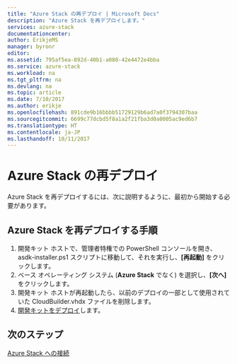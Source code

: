 ```yaml
---
title: "Azure Stack の再デプロイ | Microsoft Docs"
description: "Azure Stack を再デプロイします。"
services: azure-stack
documentationcenter: 
author: ErikjeMS
manager: byronr
editor: 
ms.assetid: 795af5ea-892d-40b1-a080-42e4472e4bba
ms.service: azure-stack
ms.workload: na
ms.tgt_pltfrm: na
ms.devlang: na
ms.topic: article
ms.date: 7/10/2017
ms.author: erikje
ms.openlocfilehash: 891cde9b16bbbb51729129b6ad7a0f3794307baa
ms.sourcegitcommit: 6699c77dcbd5f8a1a2f21fba3d0a0005ac9ed6b7
ms.translationtype: HT
ms.contentlocale: ja-JP
ms.lasthandoff: 10/11/2017
---
```

# <a name="redeploy-azure-stack"></a>Azure Stack の再デプロイ
Azure Stack を再デプロイするには、次に説明するように、最初から開始する必要があります。

## <a name="steps-to-redeploy-azure-stack"></a>Azure Stack を再デプロイする手順
1. 開発キット ホストで、管理者特権での PowerShell コンソールを開き、asdk-installer.ps1 スクリプトに移動して、それを実行し、**[再起動]** をクリックします。
2. ベース オペレーティング システム (**Azure Stack** でなく) を選択し、**[次へ]** をクリックします。
3. 開発キット ホストが再起動したら、以前のデプロイの一部として使用されていた CloudBuilder.vhdx ファイルを削除します。
4. [開発キットをデプロイ](azure-stack-run-powershell-script.md)します。

## <a name="next-steps"></a>次のステップ
[Azure Stack への接続](azure-stack-connect-azure-stack.md)

